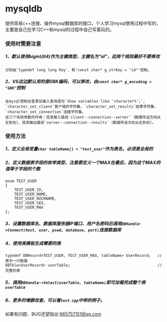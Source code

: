 # mysqldb
提供简易c++连接、操作mysql数据库的接口，个人学习mysql使用过程中写的，主要是自己在学习C++和mysql的过程中自己写着玩的。

### 使用时需要注意
##### 1、默认使用bigint(64)作为主键类型，主键名为"id"，这两个规则最好不要修改
    分别由`typedef long long Key`、和'const char* g_strKey = "id"'控制。
    
##### 2、VS这边默认用的是GBK编码，可以修改，由`const char* g_encoding = "GBK"`控制
    在mysql控制台登录后输入查询语句`Show variables like 'character%';`，
    `character_set_client`客户端的字符集，`character_set_results`结果字符集，`character_set_connection`连接字符集，
    这三个系统参数的作用：信息输入路径`client--connection--server`（数据传送方向从左到右），信息输出路径`server--connection--results`（数据传送方向从左到右）。
    
### 使用方法
##### 1、定义全局变量`char tableName[] = "test_user"`作为表名，必须是全局的
##### 2、定义数据表字段的枚举类型，注意要定义一个MAX在最后，因为这个MAX的值等于字段的个数
```
enum TEST_USER
{
	TEST_USER_ID,
	TEST_USER_NAME,
	TEST_USER_NICKNAME,
	TEST_USER_SEX,
	TEST_USER_MAX
};
```
##### 3、设置数据库名、数据库服务器IP端口、用户名密码后调用`DBHandle->Connect(host, user, pswd, database, port)`连接数据库
##### 4、使用类模板生成需要的类
```
typedef DBRecord<TEST_USER, TEST_USER_MAX, tableName> UserRecord;	//表中一行数据
DBTble<UserRecord> userTable;										//完整的表
```
##### 5、调用`DBHandle->Select(userTable, tableName)`即可加载完成整个表`userTable`
##### 6、更多的增删改查，可以看`test.cpp`中举的例子。

如果有问题、BUG还望指出:965757151@qq.com
